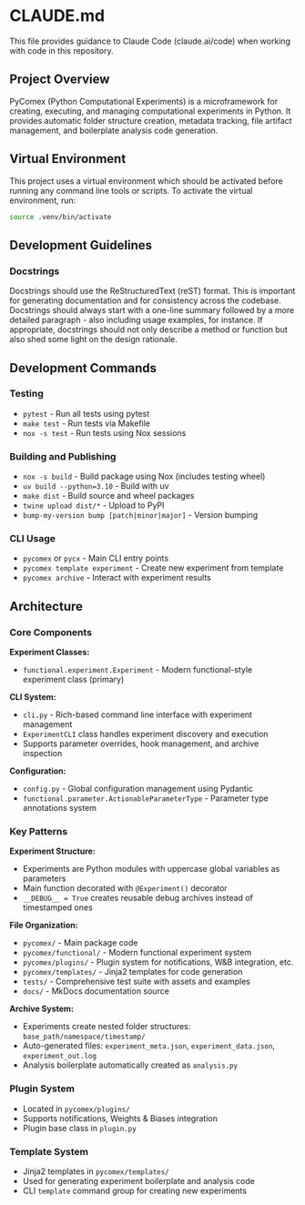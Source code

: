 # CLAUDE.md

This file provides guidance to Claude Code (claude.ai/code) when working with code in this repository.

## Project Overview

PyComex (Python Computational Experiments) is a microframework for creating, executing, and managing computational experiments in Python. It provides automatic folder structure creation, metadata tracking, file artifact management, and boilerplate analysis code generation.

## Virtual Environment

This project uses a virtual environment which should be activated before running any command line tools or scripts.
To activate the virtual environment, run:

```bash
source .venv/bin/activate
```

## Development Guidelines

### Docstrings

Docstrings should use the ReStructuredText (reST) format. This is important for generating documentation and for consistency across the codebase. Docstrings should always start with a one-line summary followed by a more detailed paragraph - also including usage examples, for instance. If appropriate, docstrings should not only describe a method or function but also shed some light on the design rationale.

## Development Commands

### Testing
- `pytest` - Run all tests using pytest
- `make test` - Run tests via Makefile
- `nox -s test` - Run tests using Nox sessions

### Building and Publishing
- `nox -s build` - Build package using Nox (includes testing wheel)
- `uv build --python=3.10` - Build with uv
- `make dist` - Build source and wheel packages
- `twine upload dist/*` - Upload to PyPI
- `bump-my-version bump [patch|minor|major]` - Version bumping

### CLI Usage
- `pycomex` or `pycx` - Main CLI entry points
- `pycomex template experiment` - Create new experiment from template
- `pycomex archive` - Interact with experiment results

## Architecture

### Core Components

**Experiment Classes:**
- `functional.experiment.Experiment` - Modern functional-style experiment class (primary)

**CLI System:**
- `cli.py` - Rich-based command line interface with experiment management
- `ExperimentCLI` class handles experiment discovery and execution
- Supports parameter overrides, hook management, and archive inspection

**Configuration:**
- `config.py` - Global configuration management using Pydantic
- `functional.parameter.ActionableParameterType` - Parameter type annotations system

### Key Patterns

**Experiment Structure:**
- Experiments are Python modules with uppercase global variables as parameters
- Main function decorated with `@Experiment()` decorator
- `__DEBUG__ = True` creates reusable debug archives instead of timestamped ones

**File Organization:**
- `pycomex/` - Main package code
- `pycomex/functional/` - Modern functional experiment system
- `pycomex/plugins/` - Plugin system for notifications, W&B integration, etc.
- `pycomex/templates/` - Jinja2 templates for code generation
- `tests/` - Comprehensive test suite with assets and examples
- `docs/` - MkDocs documentation source

**Archive System:**
- Experiments create nested folder structures: `base_path/namespace/timestamp/`
- Auto-generated files: `experiment_meta.json`, `experiment_data.json`, `experiment_out.log`
- Analysis boilerplate automatically created as `analysis.py`

### Plugin System
- Located in `pycomex/plugins/`
- Supports notifications, Weights & Biases integration
- Plugin base class in `plugin.py`

### Template System
- Jinja2 templates in `pycomex/templates/`
- Used for generating experiment boilerplate and analysis code
- CLI `template` command group for creating new experiments